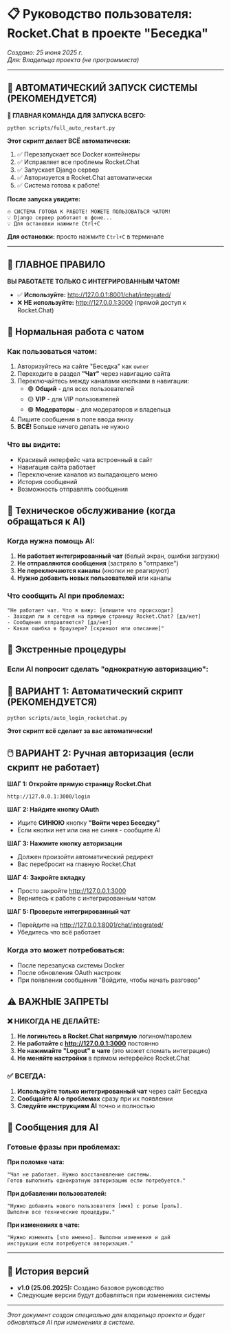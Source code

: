 # 📋 Руководство пользователя: Rocket.Chat в проекте "Беседка"

*Создано: 25 июня 2025 г.*  
*Для: Владельца проекта (не программиста)*

---

## 🚀 АВТОМАТИЧЕСКИЙ ЗАПУСК СИСТЕМЫ (РЕКОМЕНДУЕТСЯ)

**🎯 ГЛАВНАЯ КОМАНДА ДЛЯ ЗАПУСКА ВСЕГО:**
```
python scripts/full_auto_restart.py
```

**Этот скрипт делает ВСЁ автоматически:**
1. ✅ Перезапускает все Docker контейнеры
2. ✅ Исправляет все проблемы Rocket.Chat
3. ✅ Запускает Django сервер
4. ✅ Авторизуется в Rocket.Chat автоматически
5. ✅ Система готова к работе!

**После запуска увидите:**
```
🔥 СИСТЕМА ГОТОВА К РАБОТЕ! МОЖЕТЕ ПОЛЬЗОВАТЬСЯ ЧАТОМ!
💡 Django сервер работает в фоне...
💡 Для остановки нажмите Ctrl+C
```

**Для остановки:** просто нажмите `Ctrl+C` в терминале

---

## 🎯 ГЛАВНОЕ ПРАВИЛО

**ВЫ РАБОТАЕТЕ ТОЛЬКО С ИНТЕГРИРОВАННЫМ ЧАТОМ!**

- ✅ **Используйте:** http://127.0.0.1:8001/chat/integrated/ 
- ❌ **НЕ используйте:** http://127.0.0.1:3000 (прямой доступ к Rocket.Chat)

## 📱 Нормальная работа с чатом

### Как пользоваться чатом:
1. Авторизуйтесь на сайте "Беседка" как `owner`
2. Переходите в раздел **"Чат"** через навигацию сайта
3. Переключайтесь между каналами кнопками в навигации:
   - 🟢 **Общий** - для всех пользователей
   - 🟡 **VIP** - для VIP пользователей  
   - 🟣 **Модераторы** - для модераторов и владельца
4. Пишите сообщения в поле ввода внизу
5. **ВСЁ!** Больше ничего делать не нужно

### Что вы видите:
- Красивый интерфейс чата встроенный в сайт
- Навигация сайта работает
- Переключение каналов из выпадающего меню
- История сообщений
- Возможность отправлять сообщения

## 🔧 Техническое обслуживание (когда обращаться к AI)

### Когда нужна помощь AI:
1. **Не работает интегрированный чат** (белый экран, ошибки загрузки)
2. **Не отправляются сообщения** (застряло в "отправке")
3. **Не переключаются каналы** (кнопки не реагируют)
4. **Нужно добавить новых пользователей** или каналы

### Что сообщить AI при проблемах:
```
"Не работает чат. Что я вижу: [опишите что происходит]
- Заходил ли я сегодня на прямую страницу Rocket.Chat? [да/нет]
- Сообщения отправляются? [да/нет] 
- Какая ошибка в браузере? [скриншот или описание]"
```

## 🚨 Экстренные процедуры

### Если AI попросит сделать "однократную авторизацию":

## 🤖 ВАРИАНТ 1: Автоматический скрипт (РЕКОМЕНДУЕТСЯ)
```
python scripts/auto_login_rocketchat.py
```
**Этот скрипт всё сделает за вас автоматически!**

## 🖱️ ВАРИАНТ 2: Ручная авторизация (если скрипт не работает)

**ШАГ 1: Откройте прямую страницу Rocket.Chat**
```
http://127.0.0.1:3000/login
```

**ШАГ 2: Найдите кнопку OAuth**
- Ищите **СИНЮЮ** кнопку **"Войти через Беседку"**
- Если кнопки нет или она не синяя - сообщите AI

**ШАГ 3: Нажмите кнопку авторизации**
- Должен произойти автоматический редирект
- Вас перебросит на главную Rocket.Chat

**ШАГ 4: Закройте вкладку**
- Просто закройте http://127.0.0.1:3000
- Вернитесь к работе с интегрированным чатом

**ШАГ 5: Проверьте интегрированный чат**
- Перейдите на http://127.0.0.1:8001/chat/integrated/
- Убедитесь что всё работает

### Когда это может потребоваться:
- После перезапуска системы Docker
- После обновления OAuth настроек
- При появлении сообщения "Войдите, чтобы начать разговор"

## ⚠️ ВАЖНЫЕ ЗАПРЕТЫ

### ❌ НИКОГДА НЕ ДЕЛАЙТЕ:
1. **Не логиньтесь в Rocket.Chat напрямую** логином/паролем
2. **Не работайте с http://127.0.0.1:3000** постоянно
3. **Не нажимайте "Logout" в чате** (это может сломать интеграцию)
4. **Не меняйте настройки** в прямом интерфейсе Rocket.Chat

### ✅ ВСЕГДА:
1. **Используйте только интегрированный чат** через сайт Беседка
2. **Сообщайте AI о проблемах** сразу при их появлении
3. **Следуйте инструкциям AI** точно и полностью

## 🤖 Сообщения для AI

### Готовые фразы при проблемах:

**При поломке чата:**
```
"Чат не работает. Нужно восстановление системы. 
Готов выполнить однократную авторизацию если потребуется."
```

**При добавлении пользователей:**
```
"Нужно добавить нового пользователя [имя] с ролью [роль]. 
Выполни все технические процедуры."
```

**При изменениях в чате:**
```
"Нужно изменить [что именно]. Выполни изменения и дай 
инструкции если потребуется авторизация."
```

---

## 📝 История версий

- **v1.0 (25.06.2025):** Создано базовое руководство
- Следующие версии будут добавляться при изменениях системы

---

*Этот документ создан специально для владельца проекта и будет обновляться AI при изменениях в системе.* 
